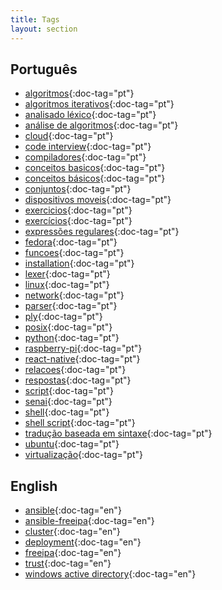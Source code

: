 ```yaml
---
title: Tags
layout: section
---
```



<style>
#contents ul > li > a[doc-tag] {
    border-radius: 15px 15px;
    background-image: linear-gradient(175deg, rgb(128,0,128), rgb(192,0,192));
    color: #f0f0f0;
    font-weight: bolder;
    text-align: center;
    padding: 5px 10px;
    font-size: 16px;
    text-decoration: none;
    white-space: nowrap;
    line-height: 20px;
}

#contents ul > li {
    list-style: none;
    display: inline-block;
    padding: 5px;
    margin: 5px auto;
    line-height: 20px;
}

#contents ul {
    margin: 0 auto;
    text-align: center;
    margin: 0;
    padding: 0;
}
</style>


## Português
* [algoritmos](algoritmos){:doc-tag="pt"}
* [algoritmos iterativos](algoritmos_iterativos){:doc-tag="pt"}
* [analisado léxico](analisado_léxico){:doc-tag="pt"}
* [análise de algoritmos](análise_de_algoritmos){:doc-tag="pt"}
* [cloud](cloud){:doc-tag="pt"}
* [code interview](code_interview){:doc-tag="pt"}
* [compiladores](compiladores){:doc-tag="pt"}
* [conceitos basicos](conceitos_basicos){:doc-tag="pt"}
* [conceitos básicos](conceitos_básicos){:doc-tag="pt"}
* [conjuntos](conjuntos){:doc-tag="pt"}
* [dispositivos moveis](dispositivos_moveis){:doc-tag="pt"}
* [exercicios](exercicios){:doc-tag="pt"}
* [exercícios](exercícios){:doc-tag="pt"}
* [expressões regulares](expressões_regulares){:doc-tag="pt"}
* [fedora](fedora){:doc-tag="pt"}
* [funcoes](funcoes){:doc-tag="pt"}
* [installation](installation){:doc-tag="pt"}
* [lexer](lexer){:doc-tag="pt"}
* [linux](linux){:doc-tag="pt"}
* [network](network){:doc-tag="pt"}
* [parser](parser){:doc-tag="pt"}
* [ply](ply){:doc-tag="pt"}
* [posix](posix){:doc-tag="pt"}
* [python](python){:doc-tag="pt"}
* [raspberry-pi](raspberry-pi){:doc-tag="pt"}
* [react-native](react-native){:doc-tag="pt"}
* [relacoes](relacoes){:doc-tag="pt"}
* [respostas](respostas){:doc-tag="pt"}
* [script](script){:doc-tag="pt"}
* [senai](senai){:doc-tag="pt"}
* [shell](shell){:doc-tag="pt"}
* [shell script](shell_script){:doc-tag="pt"}
* [tradução baseada em sintaxe](tradução_baseada_em_sintaxe){:doc-tag="pt"}
* [ubuntu](ubuntu){:doc-tag="pt"}
* [virtualização](virtualização){:doc-tag="pt"}

## English
* [ansible](ansible){:doc-tag="en"}
* [ansible-freeipa](ansible-freeipa){:doc-tag="en"}
* [cluster](cluster){:doc-tag="en"}
* [deployment](deployment){:doc-tag="en"}
* [freeipa](freeipa){:doc-tag="en"}
* [trust](trust){:doc-tag="en"}
* [windows active directory](windows_active_directory){:doc-tag="en"}
